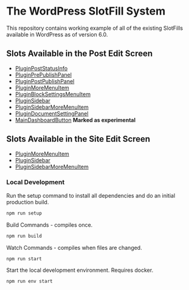 # The WordPress SlotFill System

This repository contains working example of all of the existing SlotFills available in WordPress as of version 6.0.

## Slots Available in the Post Edit Screen

-   [PluginPostStatusInfo](https://developer.wordpress.org/block-editor/reference-guides/slotfills/plugin-post-status-info/)
-   [PluginPrePublishPanel](https://developer.wordpress.org/block-editor/reference-guides/slotfills/plugin-pre-publish-panel/)
-   [PluginPostPublishPanel](https://developer.wordpress.org/block-editor/reference-guides/slotfills/plugin-post-publish-panel/)
-   [PluginMoreMenuItem](https://developer.wordpress.org/block-editor/reference-guides/slotfills/plugin-more-menu-item/)
-   [PluginBlockSettingsMenuItem](https://developer.wordpress.org/block-editor/reference-guides/slotfills/plugin-block-settings-menu-item/)
-   [PluginSidebar](https://developer.wordpress.org/block-editor/reference-guides/slotfills/plugin-sidebar/)
-   [PluginSidebarMoreMenuItem](https://developer.wordpress.org/block-editor/reference-guides/slotfills/plugin-sidebar-more-menu-item/)
-   [PluginDocumentSettingPanel](https://developer.wordpress.org/block-editor/reference-guides/slotfills/plugin-document-setting-panel/)
-   [MainDashboardButton](https://developer.wordpress.org/block-editor/reference-guides/slotfills/main-dashboard-button/#post-editor-example) **Marked as experimental**

## Slots Available in the Site Edit Screen

-   [PluginMoreMenuItem](#)
-   [PluginSidebar](#)
-   [PluginSidebarMoreMenuItem](#)

### Local Development

Run the setup command to install all dependencies and do an initial production build.

```js
npm run setup
```

Build Commands - compiles once.

```js
npm run build
```

Watch Commands - compiles when files are changed.

```js
npm run start
```

Start the local development environment. Requires docker.

```
npm run env start
```
